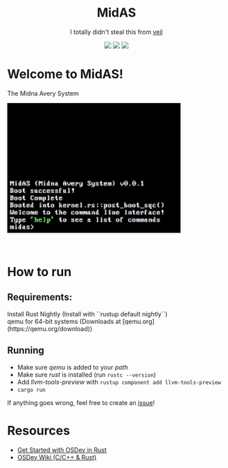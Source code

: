 <div align="center">
  <h1>MidAS</h1>
  <p>I totally didn't steal this from <a href="https://github.com/jdadonut/veil">veil</a></p>
    <img src="https://img.shields.io/github/repo-size/mindlesssea/midas"/>
    <img src="https://img.shields.io/github/languages/top/mindlesssea/midas?"/>
    <img src="https://img.shields.io/github/commit-activity/m/mindlesssea/midas"/>
</div>
<div>
  <h1>Welcome to MidAS!</h1>
  <p>The Midna Avery System</p>
  <img align="center" src="github/command_line.gif" width=400 />
  <h1><br>How to run</h1>
  <h2> Requirements:</h2>
  Install Rust Nightly (Install with ``rustup default nightly``)<br>
  qemu for 64-bit systems (Downloads at [qemu.org](https://qemu.org/download))<br>

  <h2>Running</h2>
  <ul>
    <li>Make sure <i>qemu</i> is added to your <i>path</i></li>
    <li>Make sure <i>rust</i> is installed (run <code>rustc --version</code>)</li>
    <li>Add <i>llvm-tools-preview</i> with <code>rustup component add llvm-tools-preview</code></li>
    <li><code>cargo run</code></li>
  </ul>
  
  <p>If anything goes wrong, feel free to create an <a href="https://github.com/MindlessSea/MidAS/issues/new">issue</a>!</p>

  <h1>Resources</h1>
  <ul>
    <li><a href="https://os.phil-opp.com">Get Started with OSDev in Rust</a></li>
    <li><a href="https://wiki.osdev.org/Main_Page">OSDev Wiki (C/C++ & Rust)</a></li>
  </ul>
</div>